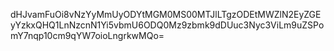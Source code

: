 dHJvamFuOi8vNzYyMmUyODYtMGM0MS00MTJlLTgzODEtMWZlN2EyZGEyYzkxQHQ1LnNzcnN1Yi5vbmU6ODQ0Mz9zbmk9dDUuc3Nyc3ViLm9uZSPomY7nqp10cm9qYW7oioLngrkwMQo=